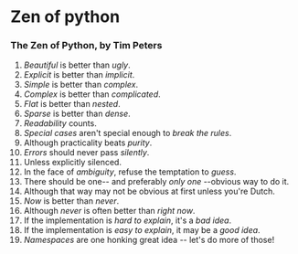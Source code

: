 # Zen of python
### The Zen of Python, by Tim Peters
1. *Beautiful* is better than *ugly*.
1. *Explicit* is better than *implicit*.
1. *Simple* is better than *complex*.
1. *Complex* is better than *complicated*.
1. *Flat* is better than *nested*.
1. *Sparse* is better than *dense*.
1. *Readability* counts.
1. *Special cases* aren't special enough to *break the rules*.
1. Although practicality beats *purity*.
1. *Errors* should never pass *silently*.
1. Unless explicitly silenced.
1. In the face of *ambiguity*, refuse the temptation to *guess*.
1. There should be one-- and preferably *only one* --obvious way to do it.
1. Although that way may not be obvious at first unless you're Dutch.
1. *Now* is better than *never*.
1. Although *never* is often better than *right now*.
1. If the implementation is *hard to explain*, it's a *bad idea*.
1. If the implementation is *easy to explain*, it may be a *good idea*.
1. *Namespaces* are one honking great idea -- let's do more of those!
